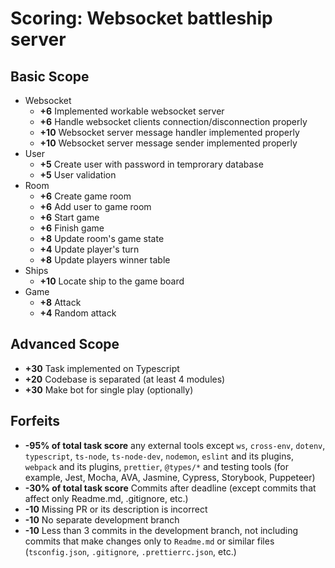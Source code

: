# Scoring: Websocket battleship server

## Basic Scope

- Websocket
  - **+6** Implemented workable websocket server
  - **+6** Handle websocket clients connection/disconnection properly
  - **+10** Websocket server message handler implemented properly
  - **+10** Websocket server message sender implemented properly
- User
  - **+5** Create user with password in temprorary database
  - **+5** User validation
- Room
  - **+6** Create game room
  - **+6** Add user to game room
  - **+6** Start game
  - **+6** Finish game
  - **+8** Update room's game state
  - **+4** Update player's turn
  - **+8** Update players winner table
- Ships
  - **+10** Locate ship to the game board
- Game
  - **+8** Attack
  - **+4** Random attack

## Advanced Scope

- **+30** Task implemented on Typescript
- **+20** Codebase is separated (at least 4 modules)
- **+30** Make bot for single play (optionally)

## Forfeits

- **-95% of total task score** any external tools except `ws`, `cross-env`, `dotenv`, `typescript`, `ts-node`, `ts-node-dev`, `nodemon`, `eslint` and its plugins, `webpack` and its plugins, `prettier`, `@types/*` and testing tools (for example, Jest, Mocha, AVA, Jasmine, Cypress, Storybook, Puppeteer)
- **-30% of total task score** Commits after deadline (except commits that affect only Readme.md, .gitignore, etc.)
- **-10** Missing PR or its description is incorrect
- **-10** No separate development branch
- **-10** Less than 3 commits in the development branch, not including commits that make changes only to `Readme.md` or similar files (`tsconfig.json`, `.gitignore`, `.prettierrc.json`, etc.)

